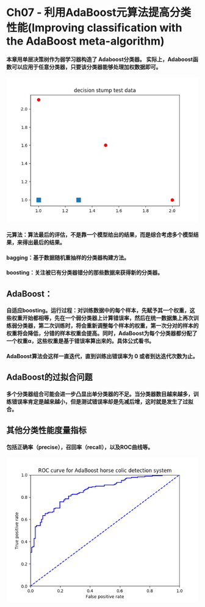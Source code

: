 # Ch07 - 利用AdaBoost元算法提高分类性能(Improving classification with the AdaBoost meta-algorithm)

#### 本章用单层决策树作为弱学习器构造了 Adaboost分类器。 实际上，Adaboost函数可以应用于任意分类器，只要该分类器能够处理加权数据即可。
![单层决策树测试数据](screenshot/单层决策树测试数据.png)
#### 元算法：算法最后的评估，不是靠一个模型给出的结果，而是综合考虑多个模型结果，来得出最后的结果。
 
#### bagging：基于数据随机重抽样的分类器构建方法。
#### boosting：关注被已有分类器错分的那些数据来获得新的分类器。
 
## AdaBoost：
#### 自适应boosting。运行过程：对训练数据中的每个样本，先赋予其一个权重，这些权重开始都相等，先在一个弱分类器上计算错误率，然后在统一数据集上再次训练弱分类器，第二次训练时，将会重新调整每个样本的权重，第一次分对的样本的权重将会降低，分错的样本权重会提高。同时，AdaBoost为每个分类器都分配了一个权重α，这些权重是基于错误率算出来的。具体公式看书。

#### AdaBoost算法会这样一直迭代，直到训练出错误率为 0 或者到达迭代次数为止。

## AdaBoost的过拟合问题 
#### 多个分类器组合可能会进一步凸显出单分类器的不足。当分类器数目越来越多，训练错误率肯定是越来越小，但是测试错误率却是先减后增，这时就是发生了过拟合。

## 其他分类性能度量指标
#### 包括正确率（precise），召回率（recall），以及ROC曲线等。
![ROC曲线](screenshot/ROC曲线.png)

